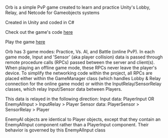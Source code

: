 Orb is a simple PvP game created to learn and practice Unity's Lobby, Relay, and Netcode for Gameobjects systems

Created in Unity and coded in C#

Check out the game's code [here](https://github.com/Nathan-Amiri/Orb/tree/main/Assets/Scripts)

Play the game [here](https://machine-box.itch.io/orb)

Orb has 3 game modes: Practice, Vs. AI, and Battle (online PvP).
In each game mode, Input and 'Sensor' (aka player collision) data is passed through remote procedure calls (RPCs) passed between the server and client(s).
When playing an offline game mode, these RPCs never leave the player's device. To simplify the networking code within the project, all RPCs are placed either within the GameManager class
(which handles Lobby & Relay connection for the online game mode) or within the InputRelay/SensorRelay classes, which relay Input/Sensor data between Players.

This data is relayed in the following direction:
Input data: PlayerInput OR EnemyAIInput > InputRelay > Player
Sensor data: PlayerSensor > SensorRelay > Player

EnemyAI objects are identical to Player objects, except that they contain an EnemyAIInput component rather than a PlayerInput component. Their behavior is governed by this EnemyAIInput class
